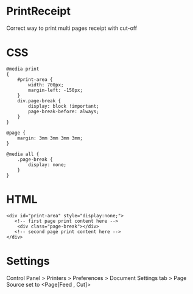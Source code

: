 # PrintReceipt

Correct way to print multi pages receipt with cut-off 

# CSS 
````
@media print 
{
    #print-area {
        width: 700px;
        margin-left: -150px;
    }
    div.page-break {
        display: block !important;
        page-break-before: always;
    }
}

@page {
    margin: 3mm 3mm 3mm 3mm;
}

@media all {
    .page-break {
        display: none;
    }
}
````

# HTML

````
<div id="print-area" style="display:none;">
   <!-- first page print content here -->
    <div class="page-break"></div>
   <!-- second page print content here -->
</div>
````

# Settings 

Control Panel > Printers > Preferences > Document Settings tab > Page Source set to <Page[Feed , Cut]>
